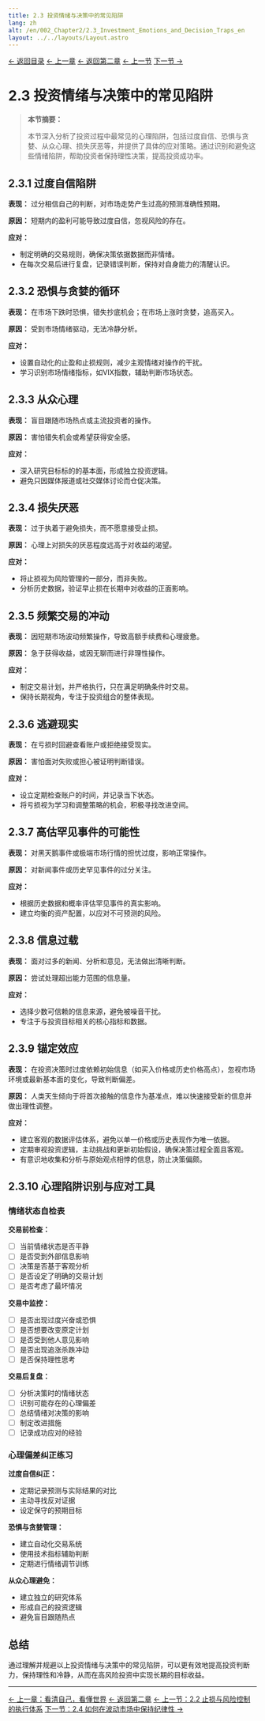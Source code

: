 ```yaml
---
title: 2.3 投资情绪与决策中的常见陷阱
lang: zh
alt: /en/002_Chapter2/2.3_Investment_Emotions_and_Decision_Traps_en
layout: ../../layouts/Layout.astro
---
```


<div class="top-nav">
  <a href="/">← 返回目录</a>
  <a href="/001_Chapter1_Know_Yourself_and_the_World_CN">← 上一章</a>
  <a href="/002_Chapter2_Investment_Psychology_and_Risk_Management_CN">← 返回第二章</a>
  <a href="/002_Chapter2/2.2_Stop_Loss_and_Risk_Control_CN">← 上一节</a>
  <a href="/002_Chapter2/2.4_Maintaining_Discipline_in_Volatile_Markets_CN">下一节 →</a>
</div>

# 2.3 投资情绪与决策中的常见陷阱

> **本节摘要：**
> 
> 本节深入分析了投资过程中最常见的心理陷阱，包括过度自信、恐惧与贪婪、从众心理、损失厌恶等，并提供了具体的应对策略。通过识别和避免这些情绪陷阱，帮助投资者保持理性决策，提高投资成功率。

## 2.3.1 过度自信陷阱

**表现：** 过分相信自己的判断，对市场走势产生过高的预测准确性预期。

**原因：** 短期内的盈利可能导致过度自信，忽视风险的存在。

**应对：**
- 制定明确的交易规则，确保决策依据数据而非情绪。
- 在每次交易后进行复盘，记录错误判断，保持对自身能力的清醒认识。

## 2.3.2 恐惧与贪婪的循环

**表现：** 在市场下跌时恐惧，错失抄底机会；在市场上涨时贪婪，追高买入。

**原因：** 受到市场情绪驱动，无法冷静分析。

**应对：**
- 设置自动化的止盈和止损规则，减少主观情绪对操作的干扰。
- 学习识别市场情绪指标，如VIX指数，辅助判断市场状态。

## 2.3.3 从众心理

**表现：** 盲目跟随市场热点或主流投资者的操作。

**原因：** 害怕错失机会或希望获得安全感。

**应对：**
- 深入研究目标标的的基本面，形成独立投资逻辑。
- 避免只因媒体报道或社交媒体讨论而仓促决策。

## 2.3.4 损失厌恶

**表现：** 过于执着于避免损失，而不愿意接受止损。

**原因：** 心理上对损失的厌恶程度远高于对收益的渴望。

**应对：**
- 将止损视为风险管理的一部分，而非失败。
- 分析历史数据，验证早止损在长期中对收益的正面影响。

## 2.3.5 频繁交易的冲动

**表现：** 因短期市场波动频繁操作，导致高额手续费和心理疲惫。

**原因：** 急于获得收益，或因无聊而进行非理性操作。

**应对：**
- 制定交易计划，并严格执行，只在满足明确条件时交易。
- 保持长期视角，专注于投资组合的整体表现。

## 2.3.6 逃避现实

**表现：** 在亏损时回避查看账户或拒绝接受现实。

**原因：** 害怕面对失败或担心被证明判断错误。

**应对：**
- 设立定期检查账户的时间，并记录当下状态。
- 将亏损视为学习和调整策略的机会，积极寻找改进空间。

## 2.3.7 高估罕见事件的可能性

**表现：** 对黑天鹅事件或极端市场行情的担忧过度，影响正常操作。

**原因：** 对新闻事件或历史罕见事件的过分关注。

**应对：**
- 根据历史数据和概率评估罕见事件的真实影响。
- 建立均衡的资产配置，以应对不可预测的风险。

## 2.3.8 信息过载

**表现：** 面对过多的新闻、分析和意见，无法做出清晰判断。

**原因：** 尝试处理超出能力范围的信息量。

**应对：**
- 选择少数可信赖的信息来源，避免被噪音干扰。
- 专注于与投资目标相关的核心指标和数据。

## 2.3.9 锚定效应

**表现：** 在投资决策时过度依赖初始信息（如买入价格或历史价格高点），忽视市场环境或最新基本面的变化，导致判断偏差。

**原因：** 人类天生倾向于将首次接触的信息作为基准点，难以快速接受新的信息并做出理性调整。

**应对：**
- 建立客观的数据评估体系，避免以单一价格或历史表现作为唯一依据。
- 定期审视投资逻辑，主动挑战和更新初始假设，确保决策过程全面且客观。
- 有意识地收集和分析与原始观点相悖的信息，防止决策偏颇。

## 2.3.10 心理陷阱识别与应对工具

### 情绪状态自检表

**交易前检查：**
- [ ] 当前情绪状态是否平静
- [ ] 是否受到外部信息影响
- [ ] 决策是否基于客观分析
- [ ] 是否设定了明确的交易计划
- [ ] 是否考虑了最坏情况

**交易中监控：**
- [ ] 是否出现过度兴奋或恐惧
- [ ] 是否想要改变原定计划
- [ ] 是否受到他人意见影响
- [ ] 是否出现追涨杀跌冲动
- [ ] 是否保持理性思考

**交易后复盘：**
- [ ] 分析决策时的情绪状态
- [ ] 识别可能存在的心理偏差
- [ ] 总结情绪对决策的影响
- [ ] 制定改进措施
- [ ] 记录成功应对的经验

### 心理偏差纠正练习

**过度自信纠正：**
- 定期记录预测与实际结果的对比
- 主动寻找反对证据
- 设定保守的预期目标

**恐惧与贪婪管理：**
- 建立自动化交易系统
- 使用技术指标辅助判断
- 定期进行情绪调节训练

**从众心理避免：**
- 建立独立的研究体系
- 形成自己的投资逻辑
- 避免盲目跟随热点

## 总结

通过理解并规避以上投资情绪与决策中的常见陷阱，可以更有效地提高投资判断力，保持理性和冷静，从而在高风险投资中实现长期的目标收益。

---

<div class="bottom-nav">
  <a href="/001_Chapter1_Know_Yourself_and_the_World_CN">← 上一章：看清自己，看懂世界</a>
  <a href="/002_Chapter2_Investment_Psychology_and_Risk_Management_CN">← 返回第二章</a>
  <a href="/002_Chapter2/2.2_Stop_Loss_and_Risk_Control_CN">← 上一节：2.2 止损与风险控制的执行体系</a>
  <a href="/002_Chapter2/2.4_Maintaining_Discipline_in_Volatile_Markets_CN">下一节：2.4 如何在波动市场中保持纪律性 →</a>
</div> 